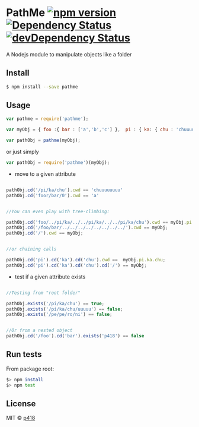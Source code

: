 PathMe [![npm version][npm-image]][npm-url] [![Dependency Status][david-image]][david-url] [![devDependency Status][david-dev-image]][david-dev-url]
======

A Nodejs module to manipulate objects like a folder



## Install

```sh
$ npm install --save pathme
```


## Usage

```js
var pathme = require('pathme');

var myObj = { foo :{ bar : ['a','b','c'] },  pi : { ka: { chu : 'chuuuuuuuu' }} };

var pathObj = pathme(myObj);

```

or just simply

```js
var pathObj = require('pathme')(myObj);

```


* move to a given attribute

```js

pathObj.cd('/pi/ka/chu').cwd == 'chuuuuuuuu'
pathObj.cd('foor/bar/0').cwd == 'a'


//You can even play with tree-climbing:

pathObj.cd('foo/../pi/ka/../../pi/ka/../../pi/ka/chu').cwd == myObj.pi.ka.chu ;
pathObj.cd('/foo/bar/../../../../../../../../').cwd == myObj;
pathObj.cd('/').cwd == myObj;


//or chaining calls

pathObj.cd('pi').cd('ka').cd('chu').cwd ==  myObj.pi.ka.chu;
pathObj.cd('pi').cd('ka').cd('chu').cd('/') == myObj;

```


* test if a given attribute exists

```js

//Testing from "root folder"

pathObj.exists('/pi/ka/chu') == true;
pathObj.exists('/pi/ka/chu/uuuuu') == false;
pathObj.exists('/pe/pe/ro/ni') == false;


//Or from a nested object
pathObj.cd('/foo').cd('bar').exists('p418') == false


```


## Run tests

From package root:

```sh
$> npm install
$> npm test

```




## License

MIT © [p418](mailto:hey.p418@gmail.com)



[npm-image]: https://badge.fury.io/js/pathme.svg
[npm-url]: http://badge.fury.io/js/pathme

[david-image]:https://david-dm.org/p418/pathme.svg
[david-url]:https://david-dm.org/p418/pathme

[david-dev-image]:https://david-dm.org/p418/pathme/dev-status.svg
[david-dev-url]:https://david-dm.org/p418/pathme#info=devDependencies
